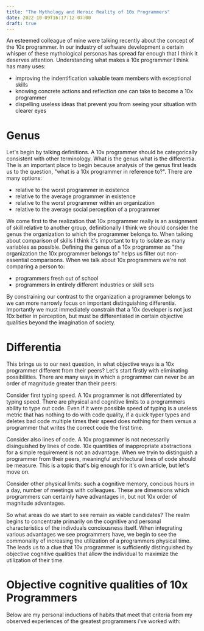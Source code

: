 ```yaml
---
title: "The Mythology and Heroic Reality of 10x Programmers"
date: 2022-10-09T16:17:12-07:00
draft: true
---
```


An esteemed colleague of mine were talking recently about the concept of the 10x programmer.  In our industry of software development a certain whisper of these mythological personas has spread far enough that I think it deserves attention.  Understanding what makes a 10x programmer I think has many uses:

* improving the indentification valuable team members with exceptional skills
* knowing concrete actions and reflection one can take to become a 10x programmer
* dispelling useless ideas that prevent you from seeing your situation with clearer eyes

# Genus

Let's begin by talking definitions.  A 10x programmer should be categorically consistent with other terminology.  What is the genus what is the differentia.  The is an important place to begin because analysis of the genus first leads us to the question, "what is a 10x programmer in reference to?".  There are many options:

* relative to the worst programmer in existence
* relative to the average programmer in existence
* relative to the worst programmer within an organization
* relative to the average social perception of a programmer

We come first to the realization that 10x programmer really is an assignment of skill relative to another group, definitionally I think we should consider the genus the organization to which the programmer belongs to.  When talking about comparison of skills I think it's important to try to isolate as many variables as possible.  Defining the genus of a 10x programmer as "the organization the 10x programmer belongs to" helps us filter out non-essential comparisons.  When we talk about 10x programmers we're not comparing a person to:

* programmers fresh out of school
* programmers in entirely different industries or skill sets

By constraining our contrast to the organization a programmer belongs to we can more narrowly focus on important distinguishing differentia. Importantly we must immediately constrain that a 10x developer is not just 10x better in perception, but must be differentiated in certain objective qualities beyond the imagination of society.

 # Differentia

This brings us to our next question, in what objective ways is a 10x programmer different from their peers? Let's start firstly with eliminating possibilities.  There are many ways in which a programmer can never be an order of magnitude greater than their peers:

Consider first typing speed.  A 10x programmer is not differentiated by typing speed.  There are physical and cognitive limits to a programmers ability to type out code.  Even if it were possible speed of typing is a useless metric that has nothing to do with code quality, if a quick typer types and deletes bad code multiple times their speed does nothing for them versus a programmer that writes the correct code the first time.

Consider also lines of code.  A 10x programmer is not necessarily disinguished by lines of code.  10x quantities of inappropriate abstractions for a simple requirement is not an advantage.  When we tryin to distinguish a programmer from their peers, meaningful architectural lines of code should be measure.  This is a topic that's big enough for it's own article, but let's move on.

Consider other physical limits: such a cognitive memory, concious hours in a day, number of meetings with colleagues.  These are dimensions which programmers can certainly have advantages in, but not 10x order of magnitude advantages.  

So what areas do we start to see remain as viable candidates?  The realm begins to concentrate primarily on the cognitive and personal characteristics of the indivduals conciousness itself.  When integrating various advantages we see programmers have, we begin to see the commonality of increasing the utilization of a programmers physical time.  The leads us to a clue that 10x programmer is sufficiently distinguished by objective cognitive qualities that allow the individual to maximize the utilization of their time.

# Objective cognitive qualities of 10x Programmers

Below are my personal inductions of habits that meet that criteria from my observed experiences of the greatest programmers i've worked with:

